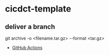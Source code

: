 # cicdct-template

## deliver a branch
git archive <branch> -o <filename.tar.gz> --format <tar.gz>

- [GitHub Actions](https://docs.github.com/en/actions/learn-github-actions/understanding-github-actions)